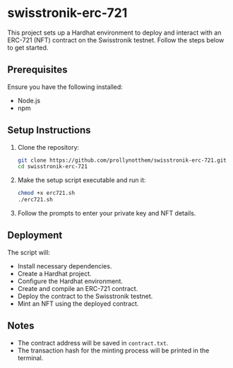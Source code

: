 # swisstronik-erc-721

This project sets up a Hardhat environment to deploy and interact with an ERC-721 (NFT) contract on the Swisstronik testnet. Follow the steps below to get started.

## Prerequisites

Ensure you have the following installed:
- Node.js
- npm

## Setup Instructions

1. Clone the repository:
    ```sh
    git clone https://github.com/prollynotthem/swisstronik-erc-721.git
    cd swisstronik-erc-721
    ```

2. Make the setup script executable and run it:
    ```sh
    chmod +x erc721.sh
    ./erc721.sh
    ```

3. Follow the prompts to enter your private key and NFT details.

## Deployment

The script will:
- Install necessary dependencies.
- Create a Hardhat project.
- Configure the Hardhat environment.
- Create and compile an ERC-721 contract.
- Deploy the contract to the Swisstronik testnet.
- Mint an NFT using the deployed contract.

## Notes

- The contract address will be saved in `contract.txt`.
- The transaction hash for the minting process will be printed in the terminal.
